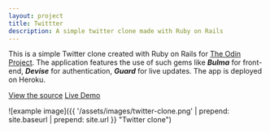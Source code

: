 ```yaml
---
layout: project
title: Twittter
description: A simple twitter clone made with Ruby on Rails
---
```


This is a simple Twitter clone created with Ruby on Rails for [The Odin Project](https://theodinproject.com).
The application features the use of such gems like ***Bulma*** for front-end, ***Devise*** for
authentication, ***Guard*** for live updates. The app is deployed on Heroku.

<a href="https://github.com/sejego/twittter"><span class="label">View the source</span></a>
<a href="https://glacial-cliffs-78957.herokuapp.com"><span class="label">Live Demo</span></a>

![example image]({{ '/assets/images/twitter-clone.png' | prepend: site.baseurl | prepend: site.url }} "Twitter clone")

